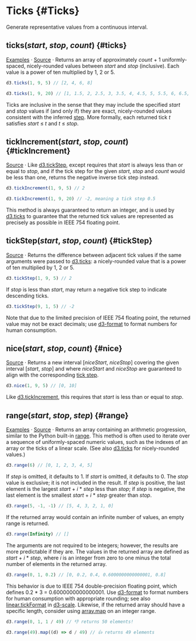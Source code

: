 # Ticks {#Ticks}

Generate representative values from a continuous interval.

## ticks(*start*, *stop*, *count*) {#ticks}

[Examples](https://observablehq.com/@d3/d3-ticks) · [Source](https://github.com/d3/d3-array/blob/main/src/ticks.js) · Returns an array of approximately *count* + 1 uniformly-spaced, nicely-rounded values between *start* and *stop* (inclusive). Each value is a power of ten multiplied by 1, 2 or 5.

```js
d3.ticks(1, 9, 5) // [2, 4, 6, 8]
```
```js
d3.ticks(1, 9, 20) // [1, 1.5, 2, 2.5, 3, 3.5, 4, 4.5, 5, 5.5, 6, 6.5, 7, 7.5, 8, 8.5, 9]
```

Ticks are inclusive in the sense that they may include the specified *start* and *stop* values if (and only if) they are exact, nicely-rounded values consistent with the inferred [step](#tickStep). More formally, each returned tick *t* satisfies *start* ≤ *t* and *t* ≤ *stop*.

## tickIncrement(*start*, *stop*, *count*) {#tickIncrement}

[Source](https://github.com/d3/d3-array/blob/main/src/ticks.js) · Like [d3.tickStep](#tickStep), except requires that *start* is always less than or equal to *stop*, and if the tick step for the given *start*, *stop* and *count* would be less than one, returns the negative inverse tick step instead.

```js
d3.tickIncrement(1, 9, 5) // 2
```
```js
d3.tickIncrement(1, 9, 20) // -2, meaning a tick step 0.5
```

This method is always guaranteed to return an integer, and is used by [d3.ticks](#ticks) to guarantee that the returned tick values are represented as precisely as possible in IEEE 754 floating point.

## tickStep(*start*, *stop*, *count*) {#tickStep}

[Source](https://github.com/d3/d3-array/blob/main/src/ticks.js) · Returns the difference between adjacent tick values if the same arguments were passed to [d3.ticks](#ticks): a nicely-rounded value that is a power of ten multiplied by 1, 2 or 5.

```js
d3.tickStep(1, 9, 5) // 2
```

If *stop* is less than *start*, may return a negative tick step to indicate descending ticks.

```js
d3.tickStep(9, 1, 5) // -2
```

Note that due to the limited precision of IEEE 754 floating point, the returned value may not be exact decimals; use [d3-format](../d3-format.md) to format numbers for human consumption.

## nice(*start*, *stop*, *count*) {#nice}

[Source](https://github.com/d3/d3-array/blob/main/src/nice.js) · Returns a new interval [*niceStart*, *niceStop*] covering the given interval [*start*, *stop*] and where *niceStart* and *niceStop* are guaranteed to align with the corresponding [tick step](#tickStep).

```js
d3.nice(1, 9, 5) // [0, 10]
```

Like [d3.tickIncrement](#tickIncrement), this requires that *start* is less than or equal to *stop*.

## range(*start*, *stop*, *step*) {#range}

[Examples](https://observablehq.com/@d3/d3-range) · [Source](https://github.com/d3/d3-array/blob/main/src/range.js) · Returns an array containing an arithmetic progression, similar to the Python built-in [range](http://docs.python.org/library/functions.html#range). This method is often used to iterate over a sequence of uniformly-spaced numeric values, such as the indexes of an array or the ticks of a linear scale. (See also [d3.ticks](#ticks) for nicely-rounded values.)

```js
d3.range(6) // [0, 1, 2, 3, 4, 5]
```

If *step* is omitted, it defaults to 1. If *start* is omitted, it defaults to 0. The *stop* value is exclusive; it is not included in the result. If *step* is positive, the last element is the largest *start* + *i* \* *step* less than *stop*; if *step* is negative, the last element is the smallest *start* + *i* \* *step* greater than *stop*.

```js
d3.range(5, -1, -1) // [5, 4, 3, 2, 1, 0]
```

If the returned array would contain an infinite number of values, an empty range is returned.

```js
d3.range(Infinity) // []
```

The arguments are not required to be integers; however, the results are more predictable if they are. The values in the returned array are defined as *start* + *i* \* *step*, where *i* is an integer from zero to one minus the total number of elements in the returned array.

```js
d3.range(0, 1, 0.2) // [0, 0.2, 0.4, 0.6000000000000001, 0.8]
```

This behavior is due to IEEE 754 double-precision floating point, which defines 0.2 * 3 = 0.6000000000000001. Use [d3-format](https://github.com/d3/d3-format) to format numbers for human consumption with appropriate rounding; see also [linear.tickFormat](https://github.com/d3/d3-scale/blob/main/README.md#linear_tickFormat) in [d3-scale](https://github.com/d3/d3-scale). Likewise, if the returned array should have a specific length, consider using [array.map](https://developer.mozilla.org/docs/Web/JavaScript/Reference/Global_Objects/Array/map) on an integer range.

```js
d3.range(0, 1, 1 / 49) // 👎 returns 50 elements!
```
```js
d3.range(49).map((d) => d / 49) // 👍 returns 49 elements
```
